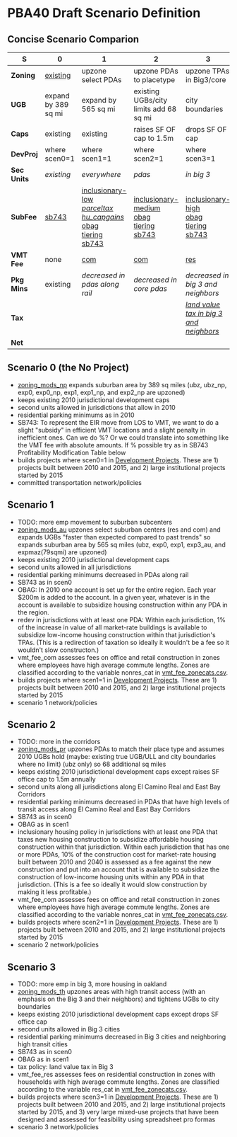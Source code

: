 # PBA40 Draft Scenario Definition

## Concise Scenario Comparion

   S    |             0             |             1             |             2             |            3
------- | ------------------------- | ------------------------- | ------------------------- | -------------------------          
**Zoning** | [existing](https://github.com/MetropolitanTransportationCommission/bayarea_urbansim/blob/master/data/zoning_mods_0.csv) | upzone select PDAs        | upzone PDAs to placetype  | upzone TPAs in Big3/core
**UGB** | expand by 389 sq mi | expand by 565 sq mi | existing UGBs/city limits add 68 sq mi | city boundaries 
**Caps** | existing | existing | raises SF OF cap to 1.5m | drops SF OF cap 
**DevProj** | where scen0=1 | where scen1=1 | where scen2=1 | where scen3=1                         
**Sec Units** | *existing* | *everywhere* | *pdas* | *in big 3*
**SubFee** | [sb743](accounts_pba40.md#sb743) | [inclusionary-low](accounts_pba40.md#inclusionary-zoning-low) <br> [*parceltax*](accounts_pba40.md#parcel-tax) <br> [*hu_capgains*](accounts_pba40.md#housing-capital-gains-tax) <br> [obag](accounts_pba40.md#obag) <br> [tiering](accounts_pba40.md#ceqa-tiering) <br> [sb743](accounts_pba40.md#sb743) | [inclusionary-medium](accounts_pba40.md#inclusionary-zoning-medium) <br> [obag](accounts_pba40.md#obag) <br>  [tiering](accounts_pba40.md#ceqa-tiering) <br> [sb743](accounts_pba40.md#sb743) | [inclusionary-high](accounts_pba40.md#inclusionary-zoning-high) <br> [obag](accounts_pba40.md#obag) <br> [tiering](accounts_pba40.md#ceqa-tiering) <br> [sb743](accounts_pba40.md#sb743) 
**VMT Fee** | none | [com](accounts_pba40.md#vmt-fees) | [com](accounts_pba40.md#vmt-fees) | [res](accounts_pba40.md#vmt-fees)
**Pkg Mins** | existing | *decreased in pdas along rail* | *decreased in core pdas* | *decreased in big 3 and neighbors*
**Tax** |  |  | | [*land value tax in big 3 and neighbors*](accounts_pba40.md#land-value-tax)                         
**Net** |                           |                           |                           |                         
                         
                         


## Scenario 0 (the No Project)

* [zoning_mods_np](https://github.com/MetropolitanTransportationCommission/bayarea_urbansim/blob/master/data/zoning_mods_np.csv) expands suburban area by 389 sq miles (ubz, ubz_np, exp0, exp0_np, exp1, exp1_np, and exp2_np are upzoned)
* keeps existing 2010 jurisdictional development caps
* second units allowed in jurisdictions that allow in 2010
* residential parking minimums as in 2010
* SB743: To represent the EIR move from LOS to VMT, we want to do a slight "subsidy" in efficient VMT locations and a slight penalty in inefficient ones. Can we do %? Or we could translate into something like the VMT fee with absolute amounts. If % possible try as in SB743 Profitability Modification Table below
* builds projects where scen0=1 in [Development Projects](https://github.com/MetropolitanTransportationCommission/bayarea_urbansim/blob/master/data/development_projects.csv). These are 1) projects built between 2010 and 2015, and 2) large institutional projects started by 2015
* committed transportation network/policies

## Scenario 1

* TODO: more emp movement to suburban subcenters
* [zoning_mods_au](https://github.com/MetropolitanTransportationCommission/bayarea_urbansim/blob/master/data/zoning_mods_au.csv) upzones select suburban centers (res and com) and expands UGBs "faster than expected compared to past trends" so expands suburban area by 565 sq miles  (ubz, exp0, exp1, exp3_au, and expmaz(79sqmi) are upzoned)
* keeps existing 2010 jurisdictional development caps
* second units allowed in all jurisdictions
* residential parking minimums decreased in PDAs along rail
* SB743 as in scen0
* OBAG: In 2010 one account is set up for the entire region. Each year $200m is added to the account. In a given year, whatever is in the account is available to subsidize housing construction within any PDA in the region.
* redev in jurisdictions with at least one PDA: Within each jurisdiction, 1% of the increase in value of all market-rate buildings is available to subsidize low-income housing construction within that jurisdiction's TPAs. (This is a redirection of taxation so ideally it wouldn't be a fee so it wouldn't slow constructon.)
* vmt_fee_com assesses fees on office and retail construction in zones where employees have high average commute lengths. Zones are classified according to the variable nonres_cat in [vmt_fee_zonecats.csv](https://github.com/MetropolitanTransportationCommission/bayarea_urbansim/blob/master/data/vmt_fee_zonecats.csv).
* builds projects where scen1=1 in [Development Projects](https://github.com/MetropolitanTransportationCommission/bayarea_urbansim/blob/master/data/development_projects.csv). These are 1) projects built between 2010 and 2015, and 2) large institutional projects started by 2015
* scenario 1 network/policies


## Scenario 2

* TODO: more in the corridors
* [zoning_mods_pr](https://github.com/MetropolitanTransportationCommission/bayarea_urbansim/blob/master/data/zoning_mods_pr.csv) upzones PDAs to match their place type and assumes 2010 UGBs hold (maybe: existing true UGB/ULL and city boundaries where no limit) (ubz only) so 68 additional sq miles
* keeps existing 2010 jurisdictional development caps except raises SF office cap to 1.5m annually
* second units along all jurisdictions along El Camino Real and East Bay Corridors
* residential parking minimums decreased in PDAs that have high levels of transit access along El Camino Real and East Bay Corridors
* SB743 as in scen0
* OBAG as in scen1
* inclusionary housing policy in jurisdictions with at least one PDA that taxes new housing construction to subsidize affordable housing construction within that jurisdiction. Within each jurisdiction that has one or more PDAs, 10% of the construction cost for market-rate housing built between 2010 and 2040 is assessed as a fee against the new construction and put into an account that is available to subsidize the construction of low-income housing units within any PDA in that jurisdiction. (This is a fee so ideally it would slow construction by making it less profitable.)
* vmt_fee_com assesses fees on office and retail construction in zones where employees have high average commute lengths. Zones are classified according to the variable nonres_cat in [vmt_fee_zonecats.csv](https://github.com/MetropolitanTransportationCommission/bayarea_urbansim/blob/master/data/vmt_fee_zonecats.csv).
* builds projects where scen2=1 in [Development Projects](https://github.com/MetropolitanTransportationCommission/bayarea_urbansim/blob/master/data/development_projects.csv). These are 1) projects built between 2010 and 2015, and 2) large institutional projects started by 2015 
* scenario 2 network/policies


## Scenario 3

* TODO: more emp in big 3, more housing in oakland
* [zoning_mods_th](https://github.com/MetropolitanTransportationCommission/bayarea_urbansim/blob/master/data/zoning_mods_th.csv) upzones areas with high transit access (with an emphasis on the Big 3 and their neighbors) and tightens UGBs to city boundaries
* keeps existing 2010 jurisdictional development caps except drops SF office cap
* second units allowed in Big 3 cities
* residential parking minimums decreased in Big 3 cities and neighboring high transit cities 
* SB743 as in scen0
* OBAG as in scen1
* tax policy: land value tax in Big 3
* vmt_fee_res assesses fees on residential construction in zones with households with high average commute lengths. Zones are classified according to the variable res_cat in [vmt_fee_zonecats.csv](https://github.com/MetropolitanTransportationCommission/bayarea_urbansim/blob/master/data/vmt_fee_zonecats.csv).
* builds projects where scen3=1 in [Development Projects](https://github.com/MetropolitanTransportationCommission/bayarea_urbansim/blob/master/data/development_projects.csv). These are 1) projects built between 2010 and 2015, and 2) large institutional projects started by 2015, and 3) very large mixed-use projects that have been designed and assessed for feasibility using spreadsheet pro formas 
* scenario 3 network/policies

